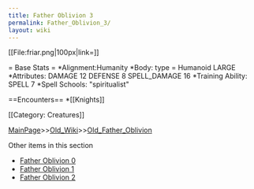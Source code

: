 ```yaml
---
title: Father Oblivion 3
permalink: Father_Oblivion_3/
layout: wiki
---
```

[[File:friar.png|100px|link=]]

= Base Stats =
*Alignment:Humanity
*Body: type = Humanoid LARGE 
*Attributes: DAMAGE 12 DEFENSE 8 SPELL_DAMAGE 16
*Training Ability: SPELL 7 
*Spell Schools: &quot;spiritualist&quot;

==Encounters==
*[[Knights]]

[[Category: Creatures]]

[MainPage](/keeperrl_wiki/ "wikilink")>>[Old_Wiki](/keeperrl_wiki/Old_Wiki "wikilink")>>[Old_Father_Oblivion](/keeperrl_wiki/Old_Father_Oblivion "wikilink")

Other items in this section
-    [Father Oblivion 0](/keeperrl_wiki/Father_Oblivion_0 "wikilink")
-    [Father Oblivion 1](/keeperrl_wiki/Father_Oblivion_1 "wikilink")
-    [Father Oblivion 2](/keeperrl_wiki/Father_Oblivion_2 "wikilink")
